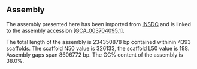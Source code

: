 **Assembly**
--------

The assembly presented here has been imported from [INSDC](http://www.insdc.org) and is linked to the assembly accession [[GCA\_003704095.1](http://www.ebi.ac.uk/ena/data/view/GCA_003704095.1)].

The total length of the assembly is 234350878 bp contained withinin 4393 scaffolds.
The scaffold N50 value is 326133, the scaffold L50 value is 198.
Assembly gaps span 8606772 bp. The GC% content of the assembly is 38.0%.

